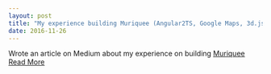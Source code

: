 ```yaml
---
layout: post
title: "My experience building Muriquee (Angular2TS, Google Maps, 3d.js)"
date: 2016-11-26
---
```


Wrote an article on Medium about my experience on building [Muriquee](http://beta.muriquee.com/) [Read More](https://medium.com/@shalomsalon/public-beta-invitation-review-tour-booking-on-a-map-by-muriquee-e290a587863b)